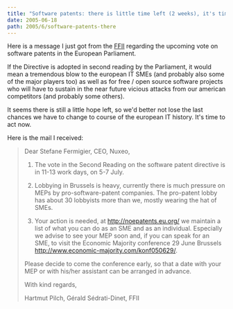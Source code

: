 ```yaml
---
title: "Software patents: there is little time left (2 weeks), it's time to act now"
date: 2005-06-18
path: 2005/6/software-patents-there
---
```


Here is a message I just got from the [FFII](http://www.ffii.org/) regarding the upcoming vote on software patents in the European Parliament.

If the Directive is adopted in second reading by the Parliament, it would 
mean a tremendous blow to the european IT SMEs (and probably also some of 
the major players too) as well as for free / open source software projects who will have to 
sustain in the near future vicious attacks from our american competitors 
(and probably some others).

It seems there is still a little hope left, so we'd better not lose the 
last chances we have to change to course of the european IT history. It's 
time to act now.

Here is the mail I received:

> Dear Stefane Fermigier, CEO, Nuxeo,
>
> 1) The vote in the Second Reading on the software patent directive is in
11-13 work days, on 5-7 July.
>
> 2) Lobbying in Brussels is heavy, currently there is much pressure on MEPs
by pro-software-patent companies. The pro-patent lobby has about 30
lobbyists more than we, mostly wearing the hat of SMEs.
>
> 3) Your action is needed, at <a class="moz-txt-link-freetext" href="http://noepatents.eu.org/">http://noepatents.eu.org/</a> we maintain
a list of what you can do as an SME and as an individual. Especially we
advise to see your MEP soon and, if you can speak for an SME, to visit the
Economic Majority conference 29 June Brussels <a class="moz-txt-link-freetext" href="http://www.economic-majority.com/konf050629/">http://www.economic-majority.com/konf050629/</a>.
>
> Please decide to come the conference early, so that a date with your MEP or
with his/her assistant can be arranged in advance.
>
> With kind regards,
>
> Hartmut Pilch, G&#233;rald S&#233;drati-Dinet, FFII

